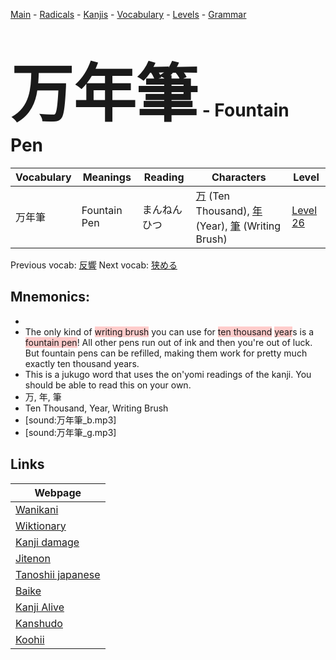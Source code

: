 <style> bigfont {font-size: 100px}</style>
[Main](../README.md) -
[Radicals](../radicals.md) -
[Kanjis](../kanjis.md) -
[Vocabulary](../vocabulary.md) -
[Levels](../levels.md) -
[Grammar](../grammar.md)
# <bigfont> 万年筆</bigfont> - Fountain Pen 

| Vocabulary | Meanings | Reading | Characters | Level |
| --- | --- | --- | --- | --- |
| 万年筆 | Fountain Pen | まんねんひつ |  [万](../kanjis/万.md) (Ten Thousand), [年](../kanjis/年.md) (Year), [筆](../kanjis/筆.md) (Writing Brush) | [Level 26](../levels/wk_level26.md) |

Previous vocab: [反響](反響.md) Next vocab: [狭める](狭める.md) 

## Mnemonics:

* 
* The only kind of <span style="background-color:#ffcccb"> writing brush</span> you can use for <span style="background-color:#ffcccb"> ten thousand</span> <span style="background-color:#ffcccb"> year</span>s is a <span style="background-color:#ffcccb"> fountain pen</span>! All other pens run out of ink and then you're out of luck. But fountain pens can be refilled, making them work for pretty much exactly ten thousand years.  
* This is a jukugo word that uses the on'yomi readings of the kanji. You should be able to read this on your own.
* 万, 年, 筆
* Ten Thousand, Year, Writing Brush
* [sound:万年筆_b.mp3]
* [sound:万年筆_g.mp3]


## Links 

| Webpage |
| --- |
| [Wanikani          ](https://www.wanikani.com/kanji/万年筆) |
| [Wiktionary        ](https://en.wiktionary.org/wiki/万年筆) |
| [Kanji damage      ](http://www.kanjidamage.com/kanji/search?utf8=✓&q=万年筆) |
| [Jitenon           ](https://jitenon.com/kanji/万年筆) |
| [Tanoshii japanese ](https://www.tanoshiijapanese.com/dictionary/kanji.cfm?k=万年筆) |
| [Baike             ](https://baike.baidu.com/item/万年筆) |
| [Kanji Alive       ](https://app.kanjialive.com/万年筆) |
| [Kanshudo          ](https://www.kanshudo.com/searchmn?q=万年筆) |
| [Koohii            ](https://kanji.koohii.com/study/kanji/万年筆) |
